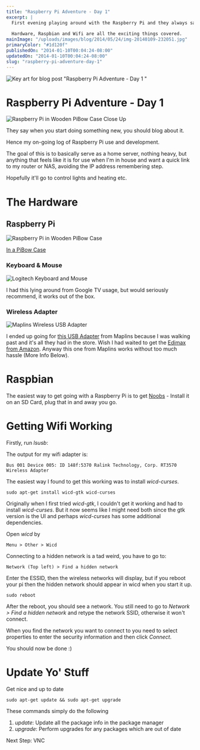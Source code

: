 ```yaml
---
title: "Raspberry Pi Adventure - Day 1"
excerpt: |
  First evening playing around with the Raspberry Pi and they always say you should blog about new things.
  
  Hardware, Raspbian and Wifi are all the exciting things covered.
mainImage: "/uploads/images/blog/2014/05/24/img-20140109-232051.jpg"
primaryColor: "#1d120f"
publishedOn: "2014-01-10T00:04:24-08:00"
updatedOn: "2014-01-10T00:04:24-08:00"
slug: "raspberry-pi-adventure-day-1"
---
```

![Key art for blog post "Raspberry Pi Adventure - Day 1 "](/uploads/images/blog/2014/05/24/img-20140109-232051.jpg)

# Raspberry Pi Adventure - Day 1 

![Raspberry Pi in Wooden PiBow Case Close Up](/uploads/images/blog/2014/01/IMG_20140109_232116.jpg "1024") 

They say when you start doing something new, you should blog about it. 

Hence my on-going log of Raspberry Pi use and development. 

The goal of this is to basically serve as a home server, nothing heavy, but anything that feels like it is for use when I'm in house and want a quick link to my router or NAS, avoiding the IP address remembering step. 

Hopefully it'll go to control lights and heating etc. 

# The Hardware

## Raspberry Pi

![Raspberry Pi in Wooden PiBow Case](/uploads/images/blog/2014/01/IMG_20140109_232053.jpg "1024") 

[In a PiBow Case](http://shop.pimoroni.com/products/pibow-timber)

### Keyboard & Mouse

![Logitech Keyboard and Mouse](/uploads/images/blog/2014/01/IMG_20140109_232027.jpg "1024") 

I had this lying around from Google TV usage, but would seriously recommend, it works out of the box. 

### Wireless Adapter

![Maplins Wireless USB Adapter](/uploads/images/blog/2014/01/IMG_20140109_231903.jpg "1024") 

I ended up going for [this USB Adapter](http://www.maplin.co.uk/p/maplin-single-band-n150-nano-usb-network-adapter-a71lb) from Maplins because I was walking past and it's all they had in the store. Wish I had waited to get the [Edimax from Amazon](http://www.amazon.co.uk/Edimax-EW-7811UN-150Mbps-Wireless-Adapter/dp/B003MTTJOY). Anyway this one from Maplins works without too much hassle (More Info Below). 

# Raspbian

The easiest way to get going with a Raspberry Pi is to get [Noobs](http://www.raspberrypi.org/archives/4100) \- Install it on an SD Card, plug that in and away you go. 

# Getting Wifi Working

Firstly, run _lsusb_: 

The output for my wifi adapter is: 

`Bus 001 Device 005: ID 148f:5370 Ralink Technology, Corp. RT3570 Wireless Adapter` 

The easiest way I found to get this working was to install _wicd-curses_. 

`sudo apt-get install wicd-gtk wicd-curses` 

Originally when I first tried _wicd-gtk_, I couldn't get it working and had to install _wicd-curses_. But it now seems like I might need both since the gtk version is the UI and perhaps _wicd-curses_ has some additional dependencies. 

Open _wicd_ by 

`Menu > Other > Wicd` 

Connecting to a hidden network is a tad weird, you have to go to: 

`Network (Top left) > Find a hidden network` 

Enter the ESSID, then the wireless networks will display, but if you reboot your pi then the hidden network should appear in wicd when you start it up. 

`sudo reboot` 

After the reboot, you should see a _<hidden>_ network. You still need to go to _Network > Find a hidden network_ and retype the network SSID, otherwise it won't connect. 

When you find the network you want to connect to you need to select properties to enter the security information and then click _Connect_. 

You should now be done :) 

# Update Yo' Stuff

Get nice and up to date 

`sudo apt-get update && sudo apt-get upgrade` 

These commands simply do the following 

  1. _update_: Update all the package info in the package manager
  2. _upgrade_: Perform upgrades for any packages which are out of date

Next Step: VNC
